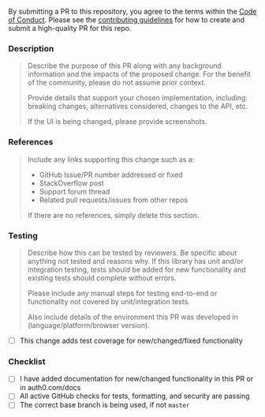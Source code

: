 By submitting a PR to this repository, you agree to the terms within the [Code of Conduct](../CODE-OF-CONDUCT.md). Please see the [contributing guidelines](../CONTRIBUTING.md) for how to create and submit a high-quality PR for this repo.

### Description

> Describe the purpose of this PR along with any background information and the impacts of the proposed change. For the benefit of the community, please do not assume prior context.
>
> Provide details that support your chosen implementation, including: breaking changes, alternatives considered, changes to the API, etc.
>
> If the UI is being changed, please provide screenshots.

### References

> Include any links supporting this change such as a:
>
> -   GitHub Issue/PR number addressed or fixed
> -   StackOverflow post
> -   Support forum thread
> -   Related pull requests/issues from other repos
>
> If there are no references, simply delete this section.

### Testing

> Describe how this can be tested by reviewers. Be specific about anything not tested and reasons why. If this library has unit and/or integration testing, tests should be added for new functionality and existing tests should complete without errors.
>
> Please include any manual steps for testing end-to-end or functionality not covered by unit/integration tests.
>
> Also include details of the environment this PR was developed in (language/platform/browser version).

-   [ ] This change adds test coverage for new/changed/fixed functionality

### Checklist

-   [ ] I have added documentation for new/changed functionality in this PR or in auth0.com/docs
-   [ ] All active GitHub checks for tests, formatting, and security are passing
-   [ ] The correct base branch is being used, if not `master`
